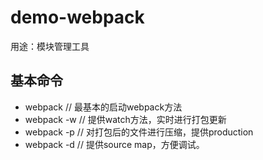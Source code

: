 # demo-webpack #

用途：模块管理工具

## 基本命令 ##
- webpack // 最基本的启动webpack方法
- webpack -w // 提供watch方法，实时进行打包更新
- webpack -p // 对打包后的文件进行压缩，提供production
- webpack -d // 提供source map，方便调试。
